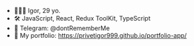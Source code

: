 - 🧑🏻‍🦱 Igor, 29 yo.
- 🛠 JavaScript, React, Redux ToolKit, TypeScript
- 📮 Telegram: @dontRememberMe
- 🧩 My portfolio:
https://privetigor999.github.io/portfolio-app/


